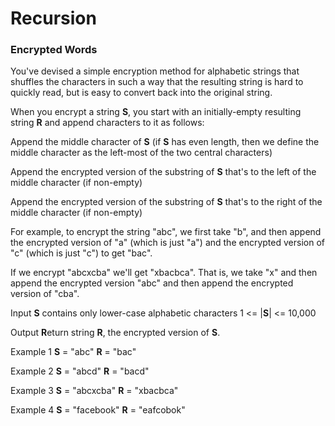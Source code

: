 # **R**ecursion
### Encrypted Words
You've devised a simple encryption method for alphabetic strings that shuffles the characters in such a way that the resulting string is hard to quickly read, but is easy to convert back into the original string.

When you encrypt a string **S**, you start with an initially-empty resulting string **R** and append characters to it as follows:


Append the middle character of **S** (if **S** has even length, then we define the middle character as the left-most of the two central characters)


Append the encrypted version of the substring of **S** that's to the left of the middle character (if non-empty)


Append the encrypted version of the substring of **S** that's to the right of the middle character (if non-empty)


For example, to encrypt the string "abc", we first take "b", and then append the encrypted version of "a" (which is just "a") and the encrypted version of "c" (which is just "c") to get "bac".

If we encrypt "abcxcba" we'll get "xbacbca". That is, we take "x" and then append the encrypted version "abc" and then append the encrypted version of "cba".


Input
**S** contains only lower-case alphabetic characters
1 <= |**S**| <= 10,000


Output
**R**eturn string **R**, the encrypted version of **S**.

Example 1
**S** = "abc"
**R** = "bac"


Example 2
**S** = "abcd"
**R** = "bacd"


Example 3
**S** = "abcxcba"
**R** = "xbacbca"


Example 4
**S** = "facebook"
**R** = "eafcobok"
